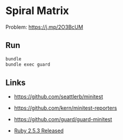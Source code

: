 # Spiral Matrix

Problem: <https://j.mp/2O3BcUM>

## Run

```bash
bundle
bundle exec guard
```

## Links

- <https://github.com/seattlerb/minitest>
- <https://github.com/kern/minitest-reporters>
- <https://github.com/guard/guard-minitest>

- [Ruby 2.5.3 Released](https://www.ruby-lang.org/en/news/2018/10/18/ruby-2-5-3-released/)
